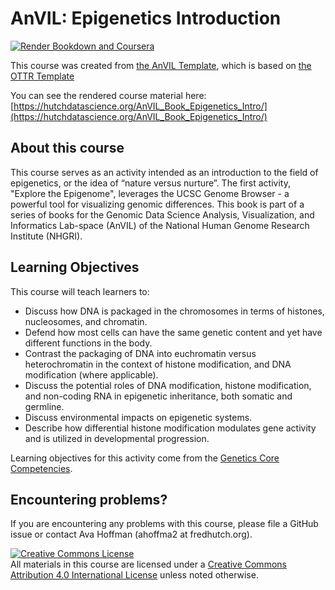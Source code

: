 
# AnVIL: Epigenetics Introduction

[![Render Bookdown and Coursera](https://github.com/jhudsl/OTTR_Template/actions/workflows/render-all.yml/badge.svg)](https://github.com/jhudsl/OTTR_Template/actions/workflows/render-all.yml)

This course was created from [the AnVIL Template](https://github.com/jhudsl/AnVIL_bookdown_style), which is based on [the OTTR Template](https://github.com/jhudsl/OTTR_Template)

You can see the rendered course material here: [https://hutchdatascience.org/AnVIL_Book_Epigenetics_Intro/](https://hutchdatascience.org/AnVIL_Book_Epigenetics_Intro/)

## About this course

This course serves as an activity intended as an introduction to the field of epigenetics, or the idea of “nature versus nurture”. The first activity, "Explore the Epigenome", leverages the UCSC Genome Browser - a powerful tool for visualizing genomic differences. This book is part of a series of books for the Genomic Data Science Analysis, Visualization, and Informatics Lab-space (AnVIL) of the National Human Genome Research Institute (NHGRI). 

## Learning Objectives

This course will teach learners to:  

- Discuss how DNA is packaged in the chromosomes in terms of histones, nucleosomes, and chromatin.
- Defend how most cells can have the same genetic content and yet have different functions in the body.
- Contrast the packaging of DNA into euchromatin versus heterochromatin in the context of histone modification, and DNA modification (where applicable).
- Discuss the potential roles of DNA modification, histone modification, and non-coding RNA in epigenetic inheritance, both somatic and germline.
- Discuss environmental impacts on epigenetic systems.
- Describe how differential histone modification modulates gene activity and is utilized in developmental progression.

Learning objectives for this activity come from the [Genetics Core Competencies](https://genetics-gsa.org/education/genetics-learning-framework/).

## Encountering problems?

If you are encountering any problems with this course, please file a GitHub issue or contact Ava Hoffman (ahoffma2 at fredhutch.org).

<a rel="license" href="http://creativecommons.org/licenses/by/4.0/"><img alt="Creative Commons License" style="border-width:0" src="https://i.creativecommons.org/l/by/4.0/88x31.png" /></a><br />All materials in this course are licensed under a <a rel="license" href="http://creativecommons.org/licenses/by/4.0/">Creative Commons Attribution 4.0 International License</a> unless noted otherwise.
